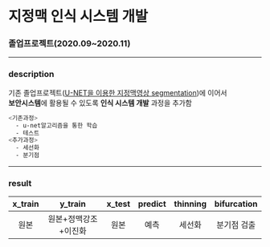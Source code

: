 # 지정맥 인식 시스템 개발

### 졸업프로젝트(2020.09~2020.11)
--------
### description
기존 졸업프로젝트([U-NET을 이용한 지정맥영상 segmentation](https://github.com/sohyeon98720/deepLearning_UNET))에 이어서 <br> **보안시스템**에 활용될 수 있도록 **인식 시스템 개발** 과정을 추가함

```sh
<기존과정>
  - u-net알고리즘을 통한 학습
  - 테스트
<추가과정>
  - 세선화
  - 분기점
```

------------
### result
|x_train|y_train|x_test|predict|thinning|bifurcation|
|:--:|:--:|:--:|:--:|:--:|:--:|
|원본|원본+정맥강조+이진화|원본|예측|세선화|분기점 검출|
